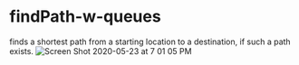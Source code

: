 # findPath-w-queues
 finds a shortest path from a starting location to a destination, if such a path exists.
![Screen Shot 2020-05-23 at 7 01 05 PM](https://user-images.githubusercontent.com/61612345/82742125-edf89c80-9d27-11ea-8570-e5cfe25668e6.png)
